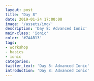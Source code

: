 ```yaml
---
layout: post
title: "Day 8"
date: 2019-01-24 17:00:00
image: '/assets/img/'
description: 'Day 8: Advanced Ionic'
main-class: 'ionic'
color: '#7AAB13'
tags:
- workshop
- basics
- ionic
categories:
twitter_text: 'Day 8: Advanced Ionic'
introduction: 'Day 8: Advanced Ionic'
---
```

